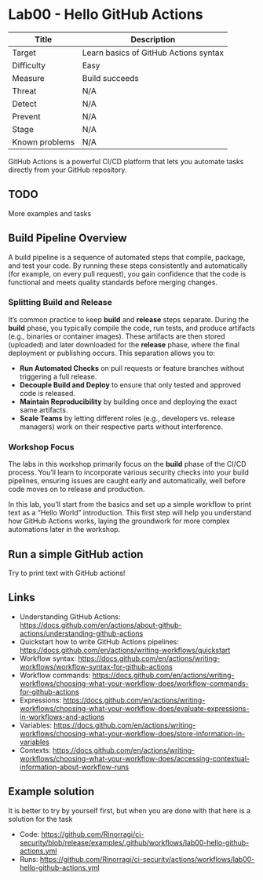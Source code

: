 # Lab00 - Hello GitHub Actions

| Title          | Description                           |
| -------------- | ------------------------------------- |
| Target         | Learn basics of GitHub Actions syntax |
| Difficulty     | Easy                                  |
| Measure        | Build succeeds                        |
| Threat         | N/A                                   |
| Detect         | N/A                                   |
| Prevent        | N/A                                   |
| Stage          | N/A                                   |
| Known problems | N/A                                   |

GitHub Actions is a powerful CI/CD platform that lets you automate tasks directly from your GitHub repository.

## TODO

More examples and tasks

## Build Pipeline Overview

A build pipeline is a sequence of automated steps that compile, package, and test your code. By running these steps consistently and automatically (for example, on every pull request), you gain confidence that the code is functional and meets quality standards before merging changes.

### Splitting Build and Release

It’s common practice to keep **build** and **release** steps separate. During the **build** phase, you typically compile the code, run tests, and produce artifacts (e.g., binaries or container images). These artifacts are then stored (uploaded) and later downloaded for the **release** phase, where the final deployment or publishing occurs. This separation allows you to:

- **Run Automated Checks** on pull requests or feature branches without triggering a full release.
- **Decouple Build and Deploy** to ensure that only tested and approved code is released.
- **Maintain Reproducibility** by building once and deploying the exact same artifacts.
- **Scale Teams** by letting different roles (e.g., developers vs. release managers) work on their respective parts without interference.

### Workshop Focus

The labs in this workshop primarily focus on the **build** phase of the CI/CD process. You’ll learn to incorporate various security checks into your build pipelines, ensuring issues are caught early and automatically, well before code moves on to release and production.

In this lab, you’ll start from the basics and set up a simple workflow to print text as a “Hello World” introduction. This first step will help you understand how GitHub Actions works, laying the groundwork for more complex automations later in the workshop.

## Run a simple GitHub action

Try to print text with GitHub actions!

## Links

- Understanding GitHub Actions: <https://docs.github.com/en/actions/about-github-actions/understanding-github-actions>
- Quickstart how to write GitHub Actions pipelines: <https://docs.github.com/en/actions/writing-workflows/quickstart>
- Workflow syntax: <https://docs.github.com/en/actions/writing-workflows/workflow-syntax-for-github-actions>
- Workflow commands: <https://docs.github.com/en/actions/writing-workflows/choosing-what-your-workflow-does/workflow-commands-for-github-actions>
- Expressions: <https://docs.github.com/en/actions/writing-workflows/choosing-what-your-workflow-does/evaluate-expressions-in-workflows-and-actions>
- Variables: <https://docs.github.com/en/actions/writing-workflows/choosing-what-your-workflow-does/store-information-in-variables>
- Contexts: <https://docs.github.com/en/actions/writing-workflows/choosing-what-your-workflow-does/accessing-contextual-information-about-workflow-runs>

## Example solution

It is better to try by yourself first, but when you are done with that here is a solution for the task

- Code: <https://github.com/Rinorragi/ci-security/blob/release/examples/.github/workflows/lab00-hello-github-actions.yml>
- Runs: <https://github.com/Rinorragi/ci-security/actions/workflows/lab00-hello-github-actions.yml>
